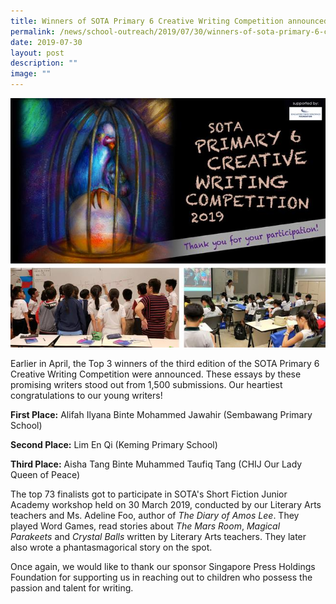 ```yaml
---
title: Winners of SOTA Primary 6 Creative Writing Competition announced
permalink: /news/school-outreach/2019/07/30/winners-of-sota-primary-6-creative-writing-competition-announced/
date: 2019-07-30
layout: post
description: ""
image: ""
---
```

![](/images/2019p6cwcom-ja.jpg)

Earlier in April, the Top 3 winners of the third edition of the SOTA Primary 6 Creative Writing Competition were announced. These essays by these promising writers stood out from 1,500 submissions. Our heartiest congratulations to our young writers!

**First Place:** Alifah Ilyana Binte Mohammed Jawahir (Sembawang Primary School)  

**Second Place:** Lim En Qi (Keming Primary School) 

**Third Place:** Aisha Tang Binte Muhammed Taufiq Tang (CHIJ Our Lady Queen of Peace)  
  
The top 73 finalists got to participate in SOTA's Short Fiction Junior Academy workshop held on 30 March 2019, conducted by our Literary Arts teachers and Ms. Adeline Foo, author of _The Diary of Amos Lee_. They played Word Games, read stories about _The Mars Room_, _Magical Parakeets_ and _Crystal Balls_ written by Literary Arts teachers. They later also wrote a phantasmagorical story on the spot.  
  
Once again, we would like to thank our sponsor Singapore Press Holdings Foundation for supporting us in reaching out to children who possess the passion and talent for writing.
